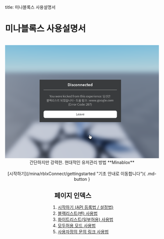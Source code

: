 title: 미나블록스 사용설명서

# 미나블록스 사용설명서
<br>
<div align=center markdown>
    <img src="2022-07-31-09-04-39.png">
</div>

<div align=center markdown>간단하지만 강력한. 현대적인 유저관리 방법 **Minablox**</div>
<br>
<div align=center markdown>
[시작하기](/mina/rblxConnect/gettingstarted "기초 안내로 이동합니다"){ .md-button }
</div>
<br>

<div style="display:flex; justify-content: center; width: 100%;" markdown>
<div align=left markdown>
<h2 style="width: fit-content; margin: 0.6em;">페이지 인덱스</h2>

1. [시작하기 (API 등록법 / 설정법)](/mina/rblxConnect/gettingstarted) <br>
2. [블랙리스트(밴) 사용법](/mina/rblxConnect/blacklist) <br>
3. [화이트리스트(일부허용) 사용법](/mina/rblxConnect/whitelist) <br>
4. [모두허용 모드 사용법](/mina/rblxConnect/freepass) <br>
5. [사용자정의 문의 링크 사용법](/mina/rblxConnect/link) <br>
</div>
</div>
